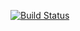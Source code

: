 [![Build Status](https://travis-ci.com/Briggybros/web-tech.svg?token=3SbxYwXYvGdnwihZuaHY&branch=master)](https://travis-ci.com/Briggybros/web-tech)